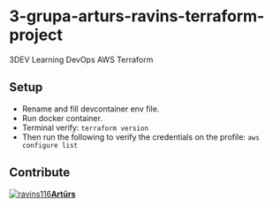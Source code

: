 # 3-grupa-arturs-ravins-terraform-project
3DEV Learning DevOps AWS Terraform


## Setup
- Rename and fill devcontainer env file.
- Run docker container.
- Terminal verify: `terraform version`
- Then run the following to verify the credentials on the profile:
`aws configure list`



## Contribute
[![ravins116](https://contrib.rocks/image?repo=ravins116/3-grupa-arturs-ravins-terraform-project)**Artūrs**](https://github.com/ravins116/3-grupa-arturs-ravins-terraform-project/graphs/contributors)